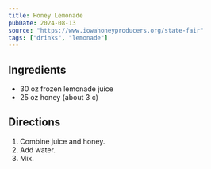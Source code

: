 ```yaml
---
title: Honey Lemonade
pubDate: 2024-08-13
source: "https://www.iowahoneyproducers.org/state-fair"
tags: ["drinks", "lemonade"]
---
```


## Ingredients

- 30 oz frozen lemonade juice
- 25 oz honey (about 3 c)

## Directions

1. Combine juice and honey.
2. Add water.
3. Mix.
